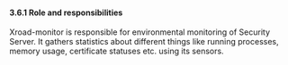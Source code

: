 #### 3.6.1 Role and responsibilities

Xroad-monitor is responsible for environmental monitoring of Security Server. It gathers statistics about different things like running processes, memory usage, certificate statuses etc. using its sensors.